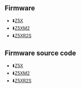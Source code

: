 ## Firmware
- :arrow_down:[Z5X](./Z5X_ZM3E2_V1_2_0_en.zip)
- :arrow_down:[Z5XM2](./Z5XM2_ZM3E2_V1_2_0_en.zip)
- :arrow_down:[Z5XR2S](./Z5XR2S_ZM3E2_V1_2_0_en.zip)

## Firmware source code
- :arrow_down:[Z5X](./SourceCode/Z5X_ZM3E2_V1_2_0.zip)
- :arrow_down:[Z5XM2](./SourceCode/Z5XM2_ZM3E2_V1_2_0.zip)
- :arrow_down:[Z5XR2S](./SourceCode/Z5XR2S_ZM3E2_V1_2_0.zip)

